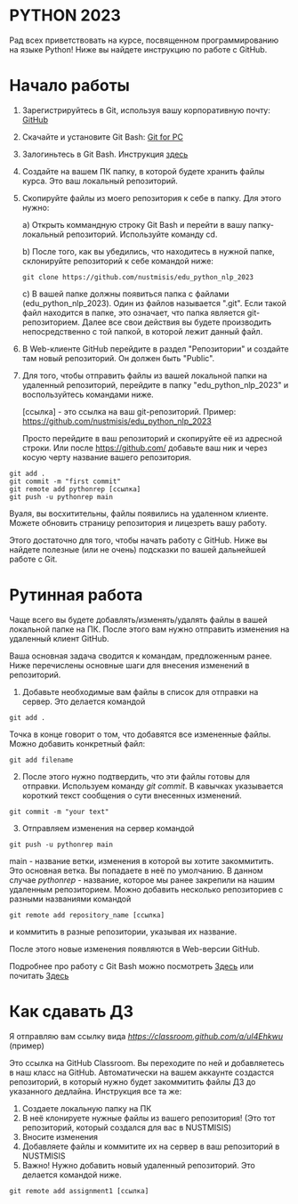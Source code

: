 # PYTHON 2023
Рад всех приветствовать на курсе, посвященном программированию на языке Python!
Ниже вы найдете инструкцию по работе с GitHub.

# Начало работы
1. Зарегистрируйтесь в Git, используя вашу корпоративную почту: [GitHub](https://github.com/)
2. Скачайте и установите Git Bash: [Git for PC](https://git-scm.com/downloads)
3. Залогиньтесь в Git Bash. Инструкция [здесь](https://kbroman.org/github_tutorial/pages/first_time.html)
4. Создайте на вашем ПК папку, в которой будете хранить файлы курса. Это ваш локальный репозиторий.
5. Скопируйте файлы из моего репозитория к себе в папку. Для этого нужно:

    a) Открыть коммандную строку Git Bash и перейти в вашу папку-локальный репозиторий. Используйте команду cd.

   b) После того, как вы убедились, что находитесь в нужной папке, склонируйте репозиторий к себе командой ниже:
   ```
   git clone https://github.com/nustmisis/edu_python_nlp_2023
   ```
   c) В вашей папке должны появиться папка с файлами (edu_python_nlp_2023). Один из файлов называется ".git". Если такой файл находится в папке, это означает, что папка является git-репозиторием.
   Далее все свои действия вы будете производить непосредственно с той папкой, в которой лежит данный файл.

6. В Web-клиенте GitHub перейдите в раздел "Репозитории" и создайте там новый репозиторий. Он должен быть "Public".
7. Для того, чтобы отправить файлы из вашей локальной папки на удаленный репозиторий, перейдите в папку "edu_python_nlp_2023" и воспользуйтесь командами ниже.

   [ссылка] - это ссылка на ваш git-репозиторий. Пример: https://github.com/nustmisis/edu_python_nlp_2023
   
   Просто перейдите в ваш репозиторий и скопируйте её из адресной строки. Или после https://github.com/ добавьте ваш ник и через косую черту название вашего репозитория. 
  ```
git add .
git commit -m "first commit"
git remote add pythonrep [ссылка]
git push -u pythonrep main
   ```

Вуаля, вы восхитительны, файлы появились на удаленном клиенте. Можете обновить страницу репозитория и лицезреть вашу работу. 

Этого достаточно для того, чтобы начать работу с GitHub. Ниже вы найдете полезные (или не очень) подсказки по вашей дальнейшей работе с Git.

# Рутинная работа
Чаще всего вы будете добавлять/изменять/удалять файлы в вашей локальной папке на ПК. После этого вам нужно отправить изменения на удаленный клиент GitHub.

Ваша основная задача сводится к командам, предложенным ранее. Ниже перечислены основные шаги для внесения изменений в репозиторий.
1. Добавьте необходимые вам файлы в список для отправки на сервер. Это делается командой 
  ```
git add .
   ```
Точка в конце говорит о том, что добавятся все измененные файлы. Можно добавить конкретный файл:
  ```
git add filename
   ```
2. После этого нужно подтвердить, что эти файлы готовы для отправки. Используем команду *git commit*. В кавычках указывается короткий текст сообщения о сути внесенных изменений. 
```
git commit -m "your text"
   ```
3. Отправляем изменения на сервер командой
  ```
git push -u pythonrep main
   ```
main - название ветки, изменения в которой вы хотите закоммитить. Это основная ветка. Вы попадаете в неё по умолчанию. 
В данном случае *pythonrep* - название, которое мы ранее закрепили на нашим удаленным репозиторием. Можно добавить несколько репозиториев с разными названиями командой 
  ```
git remote add repository_name [ссылка]
   ```
и коммитить в разные репозитории, указывая их название. 

После этого новые изменения появляются в Web-версии GitHub. 

Подробнее про работу с Git Bash можно посмотреть [Здесь](https://www.youtube.com/watch?v=a1RzYqD8kBU&t=1005s&ab_channel=%D0%90%D0%B9%D1%82%D0%B8%D1%88%D0%BD%D0%B8%D0%BA%F0%9F%91%A9%E2%80%8D%F0%9F%92%BB)
или почитать [Здесь](https://www.atlassian.com/git/tutorials/learn-git-with-bitbucket-cloud)

# Как сдавать ДЗ

Я отправляю вам ссылку вида *https://classroom.github.com/a/uI4Ehkwu* (пример)

Это ссылка на GitHub Classroom. Вы переходите по ней и добавляетесь в наш класс на GitHub. Автоматически на вашем аккаунте создастся репозиторий, в который нужно будет закоммитить файлы ДЗ до указанного дедлайна. 
Инструкция все та же:
1. Создаете локальную папку на ПК
2. В неё клонируете нужные файлы из вашего репозитория! (Это тот репозиторий, который создался для вас в NUSTMISIS)
3. Вносите изменения
4. Добавляете файлы и коммитите их на сервер в ваш репозиторий в NUSTMISIS
5. Важно! Нужно добавить новый удаленный репозиторий. Это делается командой ниже.
  ```
git remote add assignment1 [ссылка]
   ```
